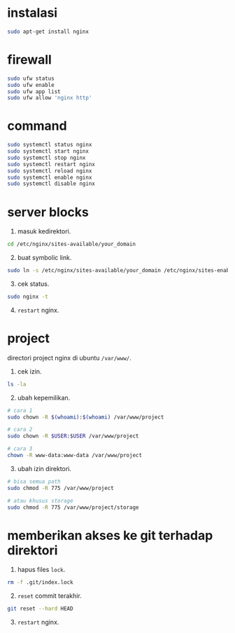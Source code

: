# instalasi

```bash
sudo apt-get install nginx
```

# firewall

```bash
sudo ufw status
sudo ufw enable
sudo ufw app list
sudo ufw allow 'nginx http'
```

# command

```bash
sudo systemctl status nginx
sudo systemctl start nginx
sudo systemctl stop nginx
sudo systemctl restart nginx
sudo systemctl reload nginx
sudo systemctl enable nginx
sudo systemctl disable nginx
```

# server blocks

1. masuk kedirektori.

```bash
cd /etc/nginx/sites-available/your_domain
```

2. buat symbolic link.

```bash
sudo ln -s /etc/nginx/sites-available/your_domain /etc/nginx/sites-enabled/
```

3. cek status.

```bash
sudo nginx -t
```

4. `restart` nginx.

# project

directori project nginx di ubuntu `/var/www/`.

1. cek izin.

```bash
ls -la
```

2. ubah kepemilikan.

```bash
# cara 1
sudo chown -R $(whoami):$(whoami) /var/www/project

# cara 2
sudo chown -R $USER:$USER /var/www/project

# cara 3
chown -R www-data:www-data /var/www/project
```

3. ubah izin direktori.

```bash
# bisa semua path
sudo chmod -R 775 /var/www/project

# atau khusus storage
sudo chmod -R 775 /var/www/project/storage
```

# memberikan akses ke git terhadap direktori

1. hapus files `lock`.

```bash
rm -f .git/index.lock
```

2. `reset` commit terakhir.

```bash
git reset --hard HEAD
```

3. `restart` nginx.
